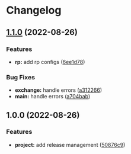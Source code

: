 # Changelog

## [1.1.0](https://github.com/shprota/eisen/compare/v1.0.0...v1.1.0) (2022-08-26)


### Features

* **rp:** add rp configs ([6ee1d78](https://github.com/shprota/eisen/commit/6ee1d784e72b439cd31e0c52d5b7dd925c546430))


### Bug Fixes

* **exchange:** handle errors ([a312266](https://github.com/shprota/eisen/commit/a312266106ec22151cbc29f2dfb7e38344e77a1a))
* **main:** handle errors ([a704bab](https://github.com/shprota/eisen/commit/a704bab6ce0817186b52267d9f09b19399dbb9dd))

## 1.0.0 (2022-08-26)


### Features

* **project:** add release management ([50876c9](https://github.com/shprota/eisen/commit/50876c9195ea3722006148d028d1b605bb4eac92))
